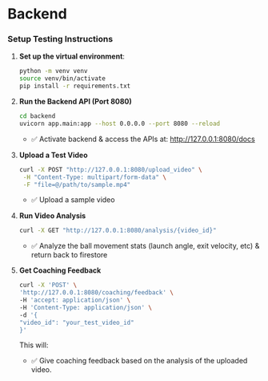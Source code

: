 # Backend

### Setup Testing Instructions

1. **Set up the virtual environment**:
    ```bash
    python -m venv venv
    source venv/bin/activate
    pip install -r requirements.txt
    ```

2. **Run the Backend API (Port 8080)**
    ```bash
    cd backend
    uvicorn app.main:app --host 0.0.0.0 --port 8080 --reload
    ```
    - ✅ Activate backend & access the APIs at: http://127.0.0.1:8080/docs

3. **Upload a Test Video**
    ```bash
    curl -X POST "http://127.0.0.1:8080/upload_video" \
     -H "Content-Type: multipart/form-data" \
     -F "file=@/path/to/sample.mp4"
    ```
    - ✅ Upload a sample video

4. **Run Video Analysis**
    ```bash
    curl -X GET "http://127.0.0.1:8080/analysis/{video_id}"
    ```
    - ✅ Analyze the ball movement stats (launch angle, exit velocity, etc) & return back to firestore

5. **Get Coaching Feedback**
    ```bash
    curl -X 'POST' \
    'http://127.0.0.1:8080/coaching/feedback' \
    -H 'accept: application/json' \
    -H 'Content-Type: application/json' \
    -d '{
    "video_id": "your_test_video_id"
    }'
    ```
    This will:
    - ✅ Give coaching feedback based on the analysis of the uploaded video.